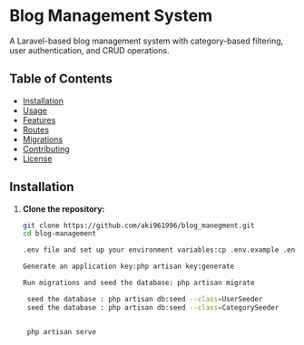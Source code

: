 # Blog Management System

A Laravel-based blog management system with category-based filtering, user authentication, and CRUD operations.

## Table of Contents

- [Installation](#installation)
- [Usage](#usage)
- [Features](#features)
- [Routes](#routes)
- [Migrations](#migrations)
- [Contributing](#contributing)
- [License](#license)

## Installation

1. **Clone the repository:**

   ```sh
   git clone https://github.com/aki961996/blog_manegment.git
   cd blog-management

   .env file and set up your environment variables:cp .env.example .env

   Generate an application key:php artisan key:generate
   
   Run migrations and seed the database: php artisan migrate

    seed the database : php artisan db:seed --class=UserSeeder
    seed the database : php artisan db:seed --class=CategorySeeder


    php artisan serve

   
